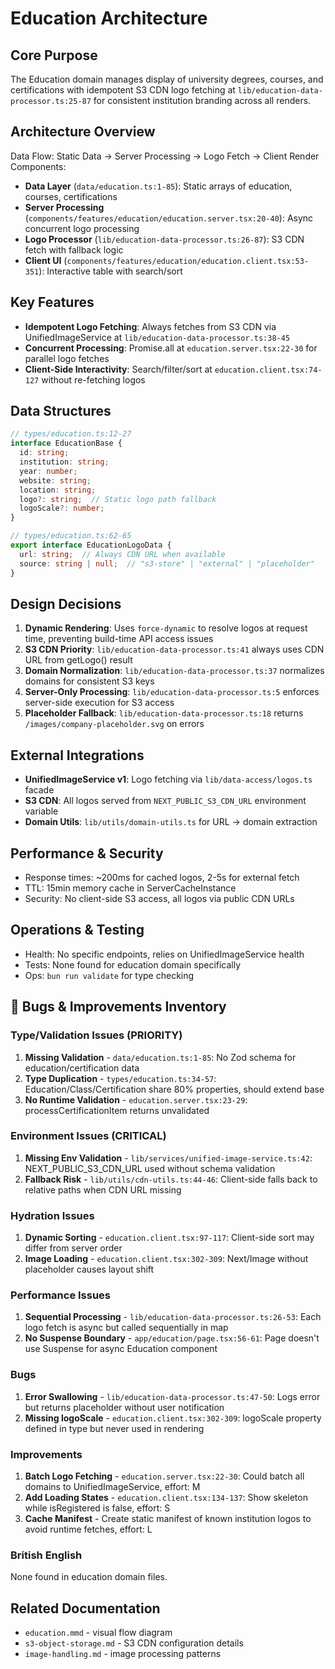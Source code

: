 # Education Architecture

## Core Purpose

The Education domain manages display of university degrees, courses, and certifications with idempotent S3 CDN logo fetching at `lib/education-data-processor.ts:25-87` for consistent institution branding across all renders.

## Architecture Overview

Data Flow: Static Data → Server Processing → Logo Fetch → Client Render
Components:

- **Data Layer** (`data/education.ts:1-85`): Static arrays of education, courses, certifications
- **Server Processing** (`components/features/education/education.server.tsx:20-40`): Async concurrent logo processing
- **Logo Processor** (`lib/education-data-processor.ts:26-87`): S3 CDN fetch with fallback logic
- **Client UI** (`components/features/education/education.client.tsx:53-351`): Interactive table with search/sort

## Key Features

- **Idempotent Logo Fetching**: Always fetches from S3 CDN via UnifiedImageService at `lib/education-data-processor.ts:38-45`
- **Concurrent Processing**: Promise.all at `education.server.tsx:22-30` for parallel logo fetches
- **Client-Side Interactivity**: Search/filter/sort at `education.client.tsx:74-127` without re-fetching logos

## Data Structures

```typescript
// types/education.ts:12-27
interface EducationBase {
  id: string;
  institution: string;
  year: number;
  website: string;
  location: string;
  logo?: string;  // Static logo path fallback
  logoScale?: number;
}

// types/education.ts:62-65
export interface EducationLogoData {
  url: string;  // Always CDN URL when available
  source: string | null;  // "s3-store" | "external" | "placeholder"
}
```

## Design Decisions

1. **Dynamic Rendering**: Uses `force-dynamic` to resolve logos at request time, preventing build-time API access issues
2. **S3 CDN Priority**: `lib/education-data-processor.ts:41` always uses CDN URL from getLogo() result
3. **Domain Normalization**: `lib/education-data-processor.ts:37` normalizes domains for consistent S3 keys
4. **Server-Only Processing**: `lib/education-data-processor.ts:5` enforces server-side execution for S3 access
5. **Placeholder Fallback**: `lib/education-data-processor.ts:18` returns `/images/company-placeholder.svg` on errors

## External Integrations

- **UnifiedImageService v1**: Logo fetching via `lib/data-access/logos.ts` facade
- **S3 CDN**: All logos served from `NEXT_PUBLIC_S3_CDN_URL` environment variable
- **Domain Utils**: `lib/utils/domain-utils.ts` for URL → domain extraction

## Performance & Security

- Response times: ~200ms for cached logos, 2-5s for external fetch
- TTL: 15min memory cache in ServerCacheInstance
- Security: No client-side S3 access, all logos via public CDN URLs

## Operations & Testing

- Health: No specific endpoints, relies on UnifiedImageService health
- Tests: None found for education domain specifically
- Ops: `bun run validate` for type checking

## 🐛 Bugs & Improvements Inventory

### Type/Validation Issues (PRIORITY)

1. **Missing Validation** - `data/education.ts:1-85`: No Zod schema for education/certification data
2. **Type Duplication** - `types/education.ts:34-57`: Education/Class/Certification share 80% properties, should extend base
3. **No Runtime Validation** - `education.server.tsx:23-29`: processCertificationItem returns unvalidated

### Environment Issues (CRITICAL)

1. **Missing Env Validation** - `lib/services/unified-image-service.ts:42`: NEXT_PUBLIC_S3_CDN_URL used without schema validation
2. **Fallback Risk** - `lib/utils/cdn-utils.ts:44-46`: Client-side falls back to relative paths when CDN URL missing

### Hydration Issues

1. **Dynamic Sorting** - `education.client.tsx:97-117`: Client-side sort may differ from server order
2. **Image Loading** - `education.client.tsx:302-309`: Next/Image without placeholder causes layout shift

### Performance Issues

1. **Sequential Processing** - `lib/education-data-processor.ts:26-53`: Each logo fetch is async but called sequentially in map
2. **No Suspense Boundary** - `app/education/page.tsx:56-61`: Page doesn't use Suspense for async Education component

### Bugs

1. **Error Swallowing** - `lib/education-data-processor.ts:47-50`: Logs error but returns placeholder without user notification
2. **Missing logoScale** - `education.client.tsx:302-309`: logoScale property defined in type but never used in rendering

### Improvements

1. **Batch Logo Fetching** - `education.server.tsx:22-30`: Could batch all domains to UnifiedImageService, effort: M
2. **Add Loading States** - `education.client.tsx:134-137`: Show skeleton while isRegistered is false, effort: S
3. **Cache Manifest** - Create static manifest of known institution logos to avoid runtime fetches, effort: L

### British English

None found in education domain files.

## Related Documentation

- `education.mmd` - visual flow diagram
- `s3-object-storage.md` - S3 CDN configuration details
- `image-handling.md` - image processing patterns
